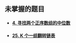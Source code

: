 ## 未掌握的题目

* #### [4. 寻找两个正序数组的中位数](https://leetcode-cn.com/problems/median-of-two-sorted-arrays/)
* #### [25. K 个一组翻转链表](https://leetcode-cn.com/problems/reverse-nodes-in-k-group/)